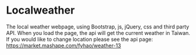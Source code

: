 # Localweather
The local weather webpage, using Bootstrap, js, jQuery, css and third party API.
When you load the page, the api will get the current weather in Taiwan.
If you would like to change location please see the api page: 
https://market.mashape.com/fyhao/weather-13

